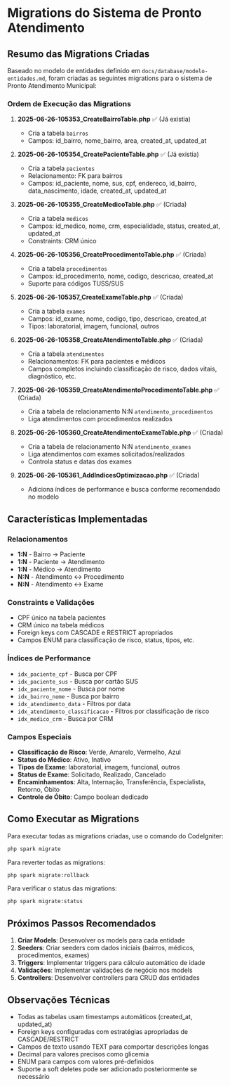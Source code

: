 # Migrations do Sistema de Pronto Atendimento

## Resumo das Migrations Criadas

Baseado no modelo de entidades definido em `docs/database/modelo-entidades.md`, foram criadas as seguintes migrations para o sistema de Pronto Atendimento Municipal:

### Ordem de Execução das Migrations

1. **2025-06-26-105353_CreateBairroTable.php** ✅ (Já existia)
   - Cria a tabela `bairros`
   - Campos: id_bairro, nome_bairro, area, created_at, updated_at

2. **2025-06-26-105354_CreatePacienteTable.php** ✅ (Já existia)
   - Cria a tabela `pacientes`
   - Relacionamento: FK para bairros
   - Campos: id_paciente, nome, sus, cpf, endereco, id_bairro, data_nascimento, idade, created_at, updated_at

3. **2025-06-26-105355_CreateMedicoTable.php** ✅ (Criada)
   - Cria a tabela `medicos`
   - Campos: id_medico, nome, crm, especialidade, status, created_at, updated_at
   - Constraints: CRM único

4. **2025-06-26-105356_CreateProcedimentoTable.php** ✅ (Criada)
   - Cria a tabela `procedimentos`
   - Campos: id_procedimento, nome, codigo, descricao, created_at
   - Suporte para códigos TUSS/SUS

5. **2025-06-26-105357_CreateExameTable.php** ✅ (Criada)
   - Cria a tabela `exames`
   - Campos: id_exame, nome, codigo, tipo, descricao, created_at
   - Tipos: laboratorial, imagem, funcional, outros

6. **2025-06-26-105358_CreateAtendimentoTable.php** ✅ (Criada)
   - Cria a tabela `atendimentos`
   - Relacionamentos: FK para pacientes e médicos
   - Campos completos incluindo classificação de risco, dados vitais, diagnóstico, etc.

7. **2025-06-26-105359_CreateAtendimentoProcedimentoTable.php** ✅ (Criada)
   - Cria a tabela de relacionamento N:N `atendimento_procedimentos`
   - Liga atendimentos com procedimentos realizados

8. **2025-06-26-105360_CreateAtendimentoExameTable.php** ✅ (Criada)
   - Cria a tabela de relacionamento N:N `atendimento_exames`
   - Liga atendimentos com exames solicitados/realizados
   - Controla status e datas dos exames

9. **2025-06-26-105361_AddIndicesOptimizacao.php** ✅ (Criada)
   - Adiciona índices de performance e busca conforme recomendado no modelo

## Características Implementadas

### Relacionamentos
- **1:N** - Bairro → Paciente
- **1:N** - Paciente → Atendimento  
- **1:N** - Médico → Atendimento
- **N:N** - Atendimento ↔ Procedimento
- **N:N** - Atendimento ↔ Exame

### Constraints e Validações
- CPF único na tabela pacientes
- CRM único na tabela médicos
- Foreign keys com CASCADE e RESTRICT apropriados
- Campos ENUM para classificação de risco, status, tipos, etc.

### Índices de Performance
- `idx_paciente_cpf` - Busca por CPF
- `idx_paciente_sus` - Busca por cartão SUS
- `idx_paciente_nome` - Busca por nome
- `idx_bairro_nome` - Busca por bairro
- `idx_atendimento_data` - Filtros por data
- `idx_atendimento_classificacao` - Filtros por classificação de risco
- `idx_medico_crm` - Busca por CRM

### Campos Especiais
- **Classificação de Risco**: Verde, Amarelo, Vermelho, Azul
- **Status do Médico**: Ativo, Inativo
- **Tipos de Exame**: laboratorial, imagem, funcional, outros
- **Status de Exame**: Solicitado, Realizado, Cancelado
- **Encaminhamentos**: Alta, Internação, Transferência, Especialista, Retorno, Óbito
- **Controle de Óbito**: Campo boolean dedicado

## Como Executar as Migrations

Para executar todas as migrations criadas, use o comando do CodeIgniter:

```bash
php spark migrate
```

Para reverter todas as migrations:

```bash
php spark migrate:rollback
```

Para verificar o status das migrations:

```bash
php spark migrate:status
```

## Próximos Passos Recomendados

1. **Criar Models**: Desenvolver os models para cada entidade
2. **Seeders**: Criar seeders com dados iniciais (bairros, médicos, procedimentos, exames)
3. **Triggers**: Implementar triggers para cálculo automático de idade
4. **Validações**: Implementar validações de negócio nos models
5. **Controllers**: Desenvolver controllers para CRUD das entidades

## Observações Técnicas

- Todas as tabelas usam timestamps automáticos (created_at, updated_at)
- Foreign keys configuradas com estratégias apropriadas de CASCADE/RESTRICT
- Campos de texto usando TEXT para comportar descrições longas
- Decimal para valores precisos como glicemia
- ENUM para campos com valores pré-definidos
- Suporte a soft deletes pode ser adicionado posteriormente se necessário
